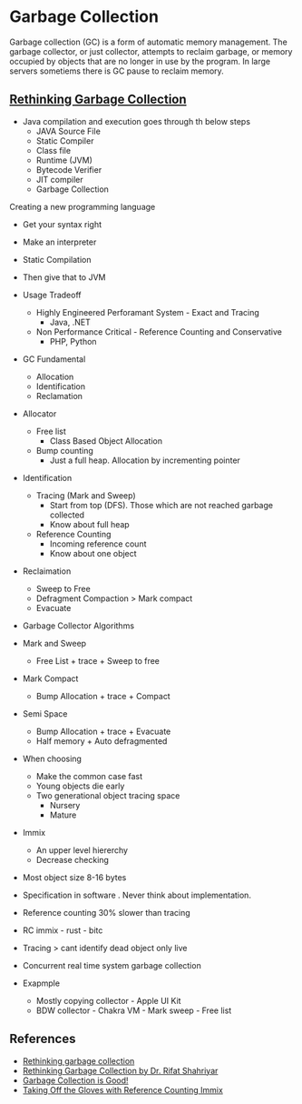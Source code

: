 # Garbage Collection
Garbage collection (GC) is a form of automatic memory management. The garbage collector, or just collector, attempts to reclaim garbage, or memory occupied by objects that are no longer in use by the program. In large servers sometiems there is GC pause to reclaim memory.


## [Rethinking Garbage Collection](https://www.youtube.com/watch?v=Fte2pKMjgG0)

- Java compilation and execution goes through th below steps
    - JAVA Source File 
    - Static Compiler 
    - Class file
    - Runtime (JVM)
    - Bytecode Verifier 
    - JIT compiler 
    - Garbage Collection

Creating a new programming language
- Get your syntax right
- Make an interpreter 
- Static Compilation
- Then give that to JVM

- Usage Tradeoff
    - Highly Engineered Perforamant System - Exact and Tracing
        - Java, .NET
    - Non Performance Critical - Reference Counting and Conservative
        - PHP, Python

- GC Fundamental
    - Allocation
    - Identification
    - Reclamation

- Allocator
    - Free list
        - Class Based Object Allocation
    - Bump counting
        - Just a full heap. Allocation by incrementing pointer

- Identification
    - Tracing (Mark and Sweep)
        - Start from top (DFS). Those which are not reached garbage collected
        - Know about full heap
    - Reference Counting
        - Incoming reference count
        - Know about one object

- Reclaimation
  - Sweep to Free
  - Defragment Compaction > Mark compact
  - Evacuate

- Garbage Collector Algorithms

- Mark and Sweep
    - Free List + trace + Sweep to free
- Mark Compact
    - Bump Allocation + trace + Compact
- Semi Space 
    - Bump Allocation + trace + Evacuate
    - Half memory + Auto defragmented

- When choosing
    - Make the common case fast
    - Young objects die early
    - Two generational object tracing space 
        - Nursery
        - Mature
- Immix
    - An upper level hiererchy
    - Decrease checking
- Most object size 8-16 bytes
- Specification in software . Never think about implementation.
- Reference counting 30% slower than tracing
- RC immix - rust - bitc
- Tracing > cant identify dead object only live
- Concurrent real time system garbage collection

- Exapmple
    - Mostly copying collector - Apple UI Kit
    - BDW collector - Chakra VM - Mark sweep  - Free list

## References
- [Rethinking garbage collection](https://www.slideshare.net/rokon12/rethinking-garbage-collection-48598261)
- [Rethinking Garbage Collection by Dr. Rifat Shahriyar](https://www.youtube.com/watch?v=Fte2pKMjgG0)
- [Garbage Collection is Good!](https://www.infoq.com/presentations/garbage-collection-benefits)
- [Taking Off the Gloves with Reference Counting Immix](http://users.cecs.anu.edu.au/~steveb/pubs/papers/rcix-oopsla-2013.pdf)